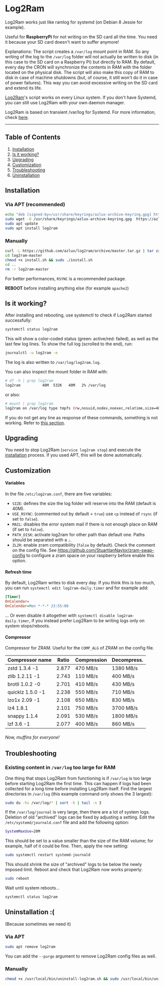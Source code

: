 # Log2Ram
Log2Ram works just like ramlog for systemd (on Debian 8 Jessie for example).

Useful for **RaspberryPi** for not writing on the SD card all the time. You need it because your SD card doesn't want to suffer anymore!

Explanations: The script creates a `/var/log` mount point in RAM. So any writing of the log to the `/var/log` folder will not actually be written to disk (in this case to the SD card on a Raspberry Pi) but directly to RAM. By default, every day the CRON will synchronize the contents in RAM with the folder located on the physical disk. The script will also make this copy of RAM to disk in case of machine shutdowns (but, of course, it still won't do it in case of power failures). This way you can avoid excessive writing on the SD card and extend its life.

[Log2Ram](https://github.com/azlux/log2ram)'s script works on every Linux system. If you don't have Systemd, you can still use Log2Ram with your own daemon manager.

Log2Ram is based on transient /var/log for Systemd. For more information, check [here](https://www.debian-administration.org/article/661/A_transient_/var/log).

_____
## Table of Contents
1. [Installation](#installation)
2. [Is it working?](#is-it-working)
3. [Upgrading](#upgrading)
4. [Customization](#customization)
5. [Troubleshooting](#troubleshooting)
6. [Uninstallation](#uninstallation-)

## Installation
### Via APT (recommended)

```bash
echo "deb [signed-by=/usr/share/keyrings/azlux-archive-keyring.gpg] http://packages.azlux.fr/debian/ bullseye main" | sudo tee /etc/apt/sources.list.d/azlux.list
sudo wget -O /usr/share/keyrings/azlux-archive-keyring.gpg  https://azlux.fr/repo.gpg
sudo apt update
sudo apt install log2ram
```
### Manually

```bash
curl -L https://github.com/azlux/log2ram/archive/master.tar.gz | tar zxf -
cd log2ram-master
chmod +x install.sh && sudo ./install.sh
cd ..
rm -r log2ram-master
```

For better performances, `RSYNC` is a recommended package.

**REBOOT** before installing anything else (for example `apache2`)

## Is it working?
After installing and rebooting, use systemctl to check if Log2Ram started successfully:

```bash
systemctl status log2ram
```

This will show a color-coded status (green: active/red: failed), as well as the last few log lines. To show the full log (scrolled to the end), run:

```bash
journalctl -u log2ram -e
```

The log is also written to `/var/log/log2ram.log`.

You can also inspect the mount folder in RAM with:

```bash
# df -h | grep log2ram
log2ram          40M  532K   40M   2% /var/log
```
or also:

```bash
# mount | grep log2ram
log2ram on /var/log type tmpfs (rw,nosuid,nodev,noexec,relatime,size=40960k,mode=755)
```

If you do not get any line as response of these commands, something is not working. Refer to [this section](#is-it-working).

## Upgrading

You need to stop Log2Ram (`service log2ram stop`) and execute the [installation](#installation) process. If you used APT, this will be done automatically.

## Customization

#### Variables
In the file `/etc/log2ram.conf`, there are five variables:

- `SIZE`: defines the size the log folder will reserve into the RAM (default is 40M).
- `USE_RSYNC`: (commented out by default = `true`) use `cp` instead of `rsync` (if set to `false`).
- `MAIL`: disables the error system mail if there is not enough place on RAM (if set to `false`).
- `PATH_DISK`: activate log2ram for other path than default one. Paths should be separated with a `;`.
- `ZL2R`: enable zram compatibility (`false` by default). Check the comment on the config file. See https://github.com/StuartIanNaylor/zram-swap-config to configure a zram space on your raspberry before enable this option.

#### Refresh time

By default, Log2Ram writes to disk every day. If you think this is too much, you can run `systemctl edit log2ram-daily.timer` and for example add:

```ini
[Timer]
OnCalendar=
OnCalendar=Mon *-*-* 23:55:00
```
... Or even disable it altogether with `systemctl disable log2ram-daily.timer`, if you instead prefer Log2Ram to be writing logs only on system stops/reboots.

#### Compressor
Compressor for ZRAM. Useful for the `COMP_ALG` of ZRAM on the config file.

| Compressor name	     | Ratio	| Compression | Decompress. |
|------------------------|----------|-------------|-------------|
|zstd 1.3.4 -1	         | 2.877	| 470 MB/s	  | 1380 MB/s   |
|zlib 1.2.11 -1	         | 2.743    | 110 MB/s    | 400 MB/s    |
|brotli 1.0.2 -0	     | 2.701	| 410 MB/s	  | 430 MB/s    |
|quicklz 1.5.0 -1	     | 2.238	| 550 MB/s	  | 710 MB/s    |
|lzo1x 2.09 -1	         | 2.108	| 650 MB/s	  | 830 MB/s    |
|lz4 1.8.1	             | 2.101    | 750 MB/s    | 3700 MB/s   |
|snappy 1.1.4	         | 2.091	| 530 MB/s	  | 1800 MB/s   |
|lzf 3.6 -1	             | 2.077	| 400 MB/s	  | 860 MB/s    |

###### Now, muffins for everyone!

## Troubleshooting

### Existing content in `/var/log` too large for RAM

One thing that stops Log2Ram from functioning is if `/var/log` is too large before starting Log2Ram the first time. This can happen if logs had been collected for a long time before installing Log2Ram itself. Find the largest directories in `/var/log` (this example command only shows the 3 largest):

```bash
sudo du -hs /var/log/* | sort -h | tail -n 3
```

If the `/var/log/journal` is very large, then there are a lot of system logs. Deletion of old "archived" logs can be fixed by adjusting a setting. Edit the `/etc/systemd/journald.conf` file and add the following option:

```bash
SystemMaxUse=20M
```

This should be set to a value smaller than the size of the RAM volume; for example, half of it could be fine. Then, apply the new setting:

```bash
sudo systemctl restart systemd-journald
```

This should shrink the size of "archived" logs to be below the newly imposed limit. Reboot and check that Log2Ram now works properly:

```bash
sudo reboot
```

Wait until system reboots...

```bash
systemctl status log2ram
```

## Uninstallation :(

(Because sometimes we need it)

### Via APT

```bash
sudo apt remove log2ram
```

You can add the `--purge` argument to remove Log2Ram config files as well.

### Manually

```bash
chmod +x /usr/local/bin/uninstall-log2ram.sh && sudo /usr/local/bin/uninstall-log2ram.sh
```
